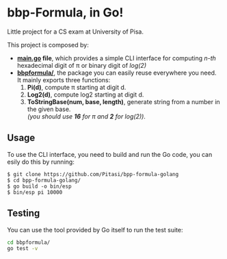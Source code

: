 # bbp-Formula, in Go!
Little project for a CS exam at University of Pisa.

This project is composed by:
* **[main.go](main.go) file**, which provides a simple
CLI interface for computing _n-th_ hexadecimal digit of π or binary digit
of _log(2)_
* **[bbpformula/](https://github.com/Pitasi/progetto-esp/tree/master/bbpformula)**,
the package you can easily reuse everywhere you need.<br>
It mainly exports three functions:
  1. **Pi(d)**, compute π starting at digit d.
  2. **Log2(d)**, compute log2 starting at digit d.
  3. **ToStringBase(num, base, length)**,
  generate string from a number in the given base.<br/>
  *(you should use __16__ for π and __2__ for log(2))*.

## Usage
To use the CLI interface, you need to build and run the Go code,
you can esily do this by  running:
```
$ git clone https://github.com/Pitasi/bpp-formula-golang
$ cd bpp-formula-golang/
$ go build -o bin/esp
$ bin/esp pi 10000
```

## Testing
You can use the tool provided by Go itself to run the test suite:
```bash
cd bbpformula/
go test -v
```
